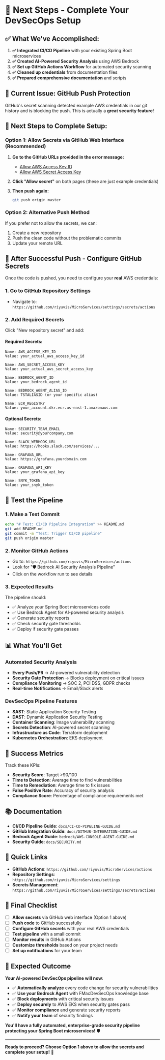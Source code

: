 # 🚀 Next Steps - Complete Your DevSecOps Setup

## **✅ What We've Accomplished:**

1. **✅ Integrated CI/CD Pipeline** with your existing Spring Boot microservices
2. **✅ Created AI-Powered Security Analysis** using AWS Bedrock
3. **✅ Set up GitHub Actions Workflow** for automated security scanning
4. **✅ Cleaned up credentials** from documentation files
5. **✅ Prepared comprehensive documentation** and scripts

## **🔧 Current Issue: GitHub Push Protection**

GitHub's secret scanning detected example AWS credentials in our git history and is blocking the push. This is actually a **great security feature**!

## **🎯 Next Steps to Complete Setup:**

### **Option 1: Allow Secrets via GitHub Web Interface (Recommended)**

1. **Go to the GitHub URLs provided in the error message:**
   - [Allow AWS Access Key ID](https://github.com/riyuvis/MicroServices/security/secret-scanning/unblock-secret/33A94EH0uBKOxmqrFnmpPApvb9k)
   - [Allow AWS Secret Access Key](https://github.com/riyuvis/MicroServices/security/secret-scanning/unblock-secret/33A94EONBglHMBt4rhqtanNDmVl)

2. **Click "Allow secret"** on both pages (these are just example credentials)

3. **Then push again:**
   ```bash
   git push origin master
   ```

### **Option 2: Alternative Push Method**

If you prefer not to allow the secrets, we can:
1. Create a new repository
2. Push the clean code without the problematic commits
3. Update your remote URL

## **🔐 After Successful Push - Configure GitHub Secrets**

Once the code is pushed, you need to configure your **real** AWS credentials:

### **1. Go to GitHub Repository Settings**
- Navigate to: `https://github.com/riyuvis/MicroServices/settings/secrets/actions`

### **2. Add Required Secrets**
Click "New repository secret" and add:

#### **Required Secrets:**
```
Name: AWS_ACCESS_KEY_ID
Value: your_actual_aws_access_key_id

Name: AWS_SECRET_ACCESS_KEY  
Value: your_actual_aws_secret_access_key

Name: BEDROCK_AGENT_ID
Value: your_bedrock_agent_id

Name: BEDROCK_AGENT_ALIAS_ID
Value: TSTALIASID (or your specific alias)

Name: ECR_REGISTRY
Value: your_account.dkr.ecr.us-east-1.amazonaws.com
```

#### **Optional Secrets:**
```
Name: SECURITY_TEAM_EMAIL
Value: security@yourcompany.com

Name: SLACK_WEBHOOK_URL
Value: https://hooks.slack.com/services/...

Name: GRAFANA_URL
Value: https://grafana.yourdomain.com

Name: GRAFANA_API_KEY
Value: your_grafana_api_key

Name: SNYK_TOKEN
Value: your_snyk_token
```

## **🧪 Test the Pipeline**

### **1. Make a Test Commit**
```bash
echo "# Test: CI/CD Pipeline Integration" >> README.md
git add README.md
git commit -m "Test: Trigger CI/CD pipeline"
git push origin master
```

### **2. Monitor GitHub Actions**
- Go to: `https://github.com/riyuvis/MicroServices/actions`
- Look for "🛡️ Bedrock AI Security Analysis Pipeline"
- Click on the workflow run to see details

### **3. Expected Results**
The pipeline should:
- ✅ Analyze your Spring Boot microservices code
- ✅ Use Bedrock Agent for AI-powered security analysis
- ✅ Generate security reports
- ✅ Check security gate thresholds
- ✅ Deploy if security gate passes

## **📊 What You'll Get**

### **Automated Security Analysis**
- **Every Push/PR** → AI-powered vulnerability detection
- **Security Gate Protection** → Blocks deployment on critical issues
- **Compliance Monitoring** → SOC 2, PCI DSS, GDPR checks
- **Real-time Notifications** → Email/Slack alerts

### **DevSecOps Pipeline Features**
- **SAST**: Static Application Security Testing
- **DAST**: Dynamic Application Security Testing
- **Container Scanning**: Image vulnerability scanning
- **Secrets Detection**: AI-powered secret scanning
- **Infrastructure as Code**: Terraform deployment
- **Kubernetes Orchestration**: EKS deployment

## **🎉 Success Metrics**

Track these KPIs:
- **Security Score**: Target >90/100
- **Time to Detection**: Average time to find vulnerabilities
- **Time to Remediation**: Average time to fix issues
- **False Positive Rate**: Accuracy of security analysis
- **Compliance Score**: Percentage of compliance requirements met

## **📚 Documentation**

- **CI/CD Pipeline Guide**: `docs/CI-CD-PIPELINE-GUIDE.md`
- **GitHub Integration Guide**: `docs/GITHUB-INTEGRATION-GUIDE.md`
- **Bedrock Agent Guide**: `bedrock/AWS-CONSOLE-AGENT-GUIDE.md`
- **Security Guide**: `docs/SECURITY.md`

## **🔗 Quick Links**

- **GitHub Actions**: `https://github.com/riyuvis/MicroServices/actions`
- **Repository Settings**: `https://github.com/riyuvis/MicroServices/settings`
- **Secrets Management**: `https://github.com/riyuvis/MicroServices/settings/secrets/actions`

## **🚀 Final Checklist**

- [ ] **Allow secrets** via GitHub web interface (Option 1 above)
- [ ] **Push code** to GitHub successfully
- [ ] **Configure GitHub secrets** with your real AWS credentials
- [ ] **Test pipeline** with a small commit
- [ ] **Monitor results** in GitHub Actions
- [ ] **Customize thresholds** based on your project needs
- [ ] **Set up notifications** for your team

## **🎯 Expected Outcome**

**Your AI-powered DevSecOps pipeline will now:**
- ✅ **Automatically analyze** every code change for security vulnerabilities
- ✅ **Use your Bedrock Agent** with FMacDevSecOps knowledge base
- ✅ **Block deployments** with critical security issues
- ✅ **Deploy securely** to AWS EKS when security gates pass
- ✅ **Monitor compliance** and generate security reports
- ✅ **Notify your team** of security findings

**You'll have a fully automated, enterprise-grade security pipeline protecting your Spring Boot microservices!** 🛡️

---

**Ready to proceed? Choose Option 1 above to allow the secrets and complete your setup!** 🚀

